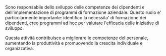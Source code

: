 Sono responsabile dello sviluppo delle competenze dei dipendenti e dell'implementazione di programmi di formazione aziendale. Questo ruolo e' particolarmente importante: identifico la necessita' di formazione dei dipendenti, creo programmi ad hoc per valutare l'efficacia delle iniziative di sviluppo.

Questa attività contribuisce a migliorare le competenze del personale, aumentando la produttività e promuovendo la crescita individuale e organizzativa.
